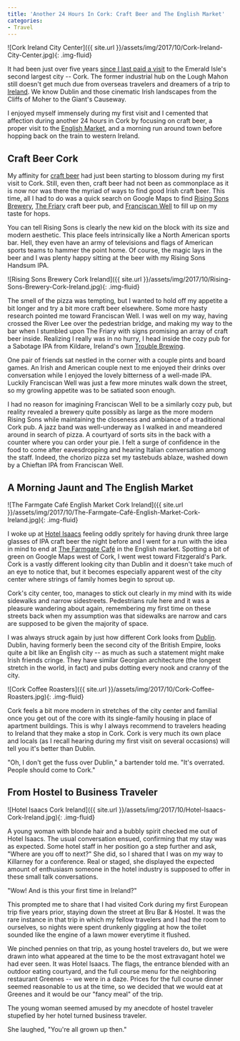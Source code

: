 ```yaml
---
title: 'Another 24 Hours In Cork: Craft Beer and The English Market'
categories:
- Travel
---
```


![Cork Ireland City Center]({{ site.url }}/assets/img/2017/10/Cork-Ireland-City-Center.jpg){: .img-fluid}

It had been just over five years [since I last paid a visit](https://europeupclose.com/article/24-ishhours-in-cork/) to the Emerald Isle's second largest city -- Cork. The former industrial hub on the Lough Mahon still doesn't get much due from overseas travelers and dreamers of a trip to [Ireland](https://withoutapath.com/category/travel/europe/). We know Dublin and those cinematic Irish landscapes from the Cliffs of Moher to the Giant's Causeway.

I enjoyed myself immensely during my first visit and I cemented that affection during another 24 hours in Cork by focusing on craft beer, a proper visit to the [English Market](http://www.englishmarket.ie/), and a morning run around town before hopping back on the train to western Ireland.

## Craft Beer Cork

My affinity for [craft beer](https://withoutapath.com/minneapolis-beer-bikes/) had just been starting to blossom during my first visit to Cork. Still, even then, craft beer had not been as commonplace as it is now nor was there the myriad of ways to find good Irish craft beer. This time, all I had to do was a quick search on Google Maps to find [Rising Sons Brewery](http://www.risingsonsbrewery.com/), [The Friary](https://www.facebook.com/thefriarycork) craft beer pub, and [Franciscan Well](http://franciscanwellbrewery.com/en/check?returnUrl=/en/index) to fill up on my taste for hops.

You can tell Rising Sons is clearly the new kid on the block with its size and modern aesthetic. This place feels intrinsically like a North American sports bar. Hell, they even have an army of televisions and flags of American sports teams to hammer the point home. Of course, the magic lays in the beer and I was plenty happy sitting at the beer with my Rising Sons Handsum IPA.

![Rising Sons Brewery Cork Ireland]({{ site.url }}/assets/img/2017/10/Rising-Sons-Brewery-Cork-Ireland.jpg){: .img-fluid}

The smell of the pizza was tempting, but I wanted to hold off my appetite a bit longer and try a bit more craft beer elsewhere. Some more hasty research pointed me toward Franciscan Well. I was well on my way, having crossed the River Lee over the pedestrian bridge, and making my way to the bar when I stumbled upon The Friary with signs promising an array of craft beer inside. Realizing I really was in no hurry, I head inside the cozy pub for a Sabotage IPA from Kildare, Ireland's own [Trouble Brewing](http://troublebrewing.ie/).

One pair of friends sat nestled in the corner with a couple pints and board games. An Irish and American couple next to me enjoyed their drinks over conversation while I enjoyed the lovely bitterness of a well-made IPA. Luckily Franciscan Well was just a few more minutes walk down the street, so my growling appetite was to be satiated soon enough.

I had no reason for imagining Franciscan Well to be a similarly cozy pub, but reality revealed a brewery quite possibly as large as the more modern Rising Sons while maintaining the closeness and ambiance of a traditional Cork pub. A jazz band was well-underway as I walked in and meandered around in search of pizza. A courtyard of sorts sits in the back with a counter where you can order your pie. I felt a surge of confidence in the food to come after eavesdropping and hearing Italian conversation among the staff. Indeed, the chorizo pizza set my tastebuds ablaze, washed down by a Chieftan IPA from Franciscan Well.

## A Morning Jaunt and The English Market

![The Farmgate Café English Market Cork Ireland]({{ site.url }}/assets/img/2017/10/The-Farmgate-Café-English-Market-Cork-Ireland.jpg){: .img-fluid}

I woke up at [Hotel Isaacs](https://www.hotelisaacscork.com/) feeling oddly spritely for having drunk three large glasses of IPA craft beer the night before and I went for a run with the idea in mind to end at [The Farmgate Café](http://farmgatecork.ie/) in the English market. Spotting a bit of green on Google Maps west of Cork, I went west toward Fitzgerald's Park. Cork is a vastly different looking city than Dublin and it doesn't take much of an eye to notice that, but it becomes especially apparent west of the city center where strings of family homes begin to sprout up.

Cork's city center, too, manages to stick out clearly in my mind with its wide sidewalks and narrow sidestreets. Pedestrians rule here and it was a pleasure wandering about again, remembering my first time on these streets back when my assumption was that sidewalks are narrow and cars are supposed to be given the majority of space.

I was always struck again by just how different Cork looks from [Dublin](https://withoutapath.com/things-to-do-in-dublin/). Dublin, having formerly been the second city of the British Empire, looks quite a bit like an English city -- as much as such a statement might make Irish friends cringe. They have similar Georgian architecture (the longest stretch in the world, in fact) and pubs dotting every nook and cranny of the city.

![Cork Coffee Roasters]({{ site.url }}/assets/img/2017/10/Cork-Coffee-Roasters.jpg){: .img-fluid}

Cork feels a bit more modern in stretches of the city center and familial once you get out of the core with its single-family housing in place of apartment buildings. This is why I always recommend to travelers heading to Ireland that they make a stop in Cork. Cork is very much its own place and locals (as I recall hearing during my first visit on several occasions) will tell you it's better than Dublin.

"Oh, I don't get the fuss over Dublin," a bartender told me. "It's overrated. People should come to Cork."

## From Hostel to Business Traveler

![Hotel Isaacs Cork Ireland]({{ site.url }}/assets/img/2017/10/Hotel-Isaacs-Cork-Ireland.jpg){: .img-fluid}

A young woman with blonde hair and a bubbly spirit checked me out of Hotel Isaacs. The usual conversation ensued, confirming that my stay was as expected. Some hotel staff in her position go a step further and ask, "Where are you off to next?" She did, so I shared that I was on my way to Killarney for a conference. Real or staged, she displayed the expected amount of enthusiasm someone in the hotel industry is supposed to offer in these small talk conversations.

"Wow! And is this your first time in Ireland?"

This prompted me to share that I had visited Cork during my first European trip five years prior, staying down the street at Bru Bar & Hostel. It was the rare instance in that trip in which my fellow travelers and I had the room to ourselves, so nights were spent drunkenly giggling at how the toilet sounded like the engine of a lawn mower everytime it flushed.

We pinched pennies on that trip, as young hostel travelers do, but we were drawn into what appeared at the time to be the most extravagant hotel we had ever seen. It was Hotel Isaacs. The flags, the entrance blended with an outdoor eating courtyard, and the full course menu for the neighboring restaurant Greenes -- we were in a daze. Prices for the full course dinner seemed reasonable to us at the time, so we decided that we would eat at Greenes and it would be our "fancy meal" of the trip.

The young woman seemed amused by my anecdote of hostel traveler stupefied by her hotel turned business traveler.

She laughed, "You're all grown up then."
